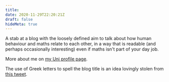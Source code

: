 ```yaml
---
title: 
date: 2020-11-29T22:20:21Z
draft: false
hideMeta: true
---
```

A stab at a blog with the loosely defined aim to talk about how human behaviour and maths relate to each other, in a way that is readable (and perhaps occasionally interesting) even if maths isn't part of your day job. 

More about me on [my Uni profile page](https://environment.leeds.ac.uk/transport/staff/957/professor-gustav-markkula).

The use of Greek letters to spell the blog title is an idea lovingly stolen from [this tweet](https://twitter.com/o_guest/status/1254381182420123648). 
